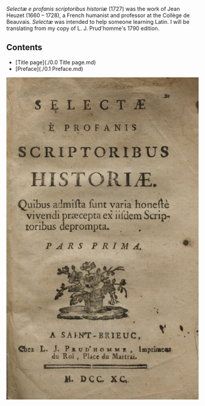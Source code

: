 *Selectæ e profanis scriptoribus historiæ* (1727) was the work of Jean Heuzet (1660 – 1728), a French humanist and professor at the Collège de Beauvais. *Selectæ* was intended to help someone learning Latin. I will be translating from my copy of L. J. Prud'homme's 1790 edition.

## Contents
- [Title page](./0.0 Title page.md)
- [Preface](./0.1 Preface.md)

![The title page of L. J. Prud'homme's 1790 edition of *Selectæ e profanis scriptoribus historiæ*](./images/0.0-title-page.jpg)